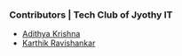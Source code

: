 ### Contributors | Tech Club of Jyothy IT

- [Adithya Krishna](https://linkedin.com/in/adiiikris)
- [Karthik Ravishankar](htpps://linkedin.com/in/uravgkarthik)
